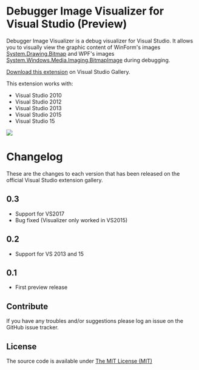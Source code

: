 # Debugger Image Visualizer for Visual Studio (Preview)

Debugger Image Visualizer is a debug visualizer for Visual Studio. It allows you to visually view the graphic content of WinForm's images [System.Drawing.Bitmap](https://msdn.microsoft.com/en-us/library/system.drawing.bitmap.aspx) and WPF's images [System.Windows.Media.Imaging.BitmapImage](https://msdn.microsoft.com/en-us/library/system.windows.media.imaging.bitmapimage.aspx) during debugging.

[Download this extension](https://visualstudiogallery.msdn.microsoft.com/1a6045f1-1bb9-4f45-adde-b004cc657a9c) on Visual Studio Gallery.

This extension works with:
* Visual Studio 2010
* Visual Studio 2012
* Visual Studio 2013
* Visual Studio 2015
* Visual Studio 15

![](https://i1.visualstudiogallery.msdn.s-msft.com/1a6045f1-1bb9-4f45-adde-b004cc657a9c/image/file/217228/1/preview.gif)

# Changelog

These are the changes to each version that has been released
on the official Visual Studio extension gallery.

## 0.3

- Support for VS2017
- Bug fixed (Visualizer only worked in VS2015)

## 0.2

- Support for VS 2013 and 15

## 0.1

- First preview release 

## Contribute

If you have any troubles and/or suggestions please log an issue on the GitHub issue tracker.

## License

The source code is available under [The MIT License (MIT)](LICENSE)
